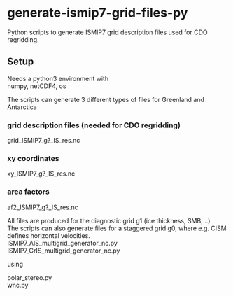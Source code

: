# generate-ismip7-grid-files-py
Python scripts to generate ISMIP7 grid description files used for CDO regridding.

## Setup
Needs a python3 environment with  
numpy, netCDF4, os

The scripts can generate 3 different types of files for Greenland and Antarctica

### grid description files (needed for CDO regridding)
  grid_ISMIP7_g?_IS_res.nc
### xy coordinates 
  xy_ISMIP7_g?_IS_res.nc
### area factors 
  af2_ISMIP7_g?_IS_res.nc

All files are produced for the diagnostic grid g1 (ice thickness, SMB, ..)  
The scripts can also generate files for a staggered grid g0, where e.g. CISM defines horizontal velocities.  
  ISMIP7_AIS_multigrid_generator_nc.py  
  ISMIP7_GrIS_multigrid_generator_nc.py  

using  

  polar_stereo.py  
  wnc.py  

